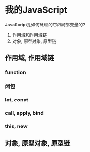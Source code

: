 # 我的JavaScript

JavaScript是如何处理的它的局部变量的?

1. 作用域和作用域链
2. 对象, 原型对象, 原型链



## 作用域, 作用域链

### function

### 闭包

### let, const

### call, apply, bind

### this, new



## 对象, 原型对象, 原型链



